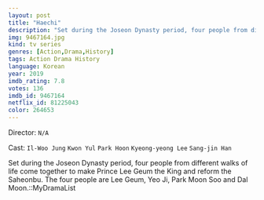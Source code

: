 ```yaml
---
layout: post
title: "Haechi"
description: "Set during the Joseon Dynasty period, four people from different walks of life come together to make Prince Lee Geum the King and reform the Saheonbu. The four people are Lee Geum, Yeo Ji, Park Moon Soo and Dal Moon.::MyDramaList.."
img: 9467164.jpg
kind: tv series
genres: [Action,Drama,History]
tags: Action Drama History 
language: Korean
year: 2019
imdb_rating: 7.8
votes: 136
imdb_id: 9467164
netflix_id: 81225043
color: 264653
---
```

Director: `N/A`  

Cast: `Il-Woo Jung` `Kwon Yul` `Park Hoon` `Kyeong-yeong Lee` `Sang-jin Han` 

Set during the Joseon Dynasty period, four people from different walks of life come together to make Prince Lee Geum the King and reform the Saheonbu. The four people are Lee Geum, Yeo Ji, Park Moon Soo and Dal Moon.::MyDramaList